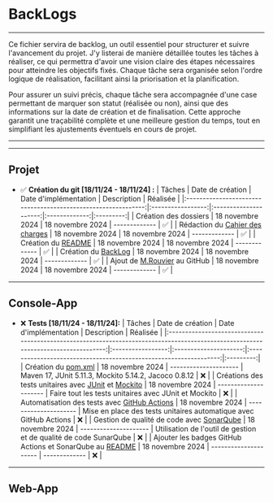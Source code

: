 # BackLogs

---

Ce fichier servira de backlog, un outil essentiel pour structurer et suivre l'avancement du projet. J'y listerai de manière détaillée toutes les tâches à réaliser, ce qui permettra d'avoir une vision claire des étapes nécessaires pour atteindre les objectifs fixés. Chaque tâche sera organisée selon l'ordre logique de réalisation, facilitant ainsi la priorisation et la planification.

Pour assurer un suivi précis, chaque tâche sera accompagnée d'une case permettant de marquer son statut (réalisée ou non), ainsi que des informations sur la date de création et de finalisation. Cette approche garantit une traçabilité complète et une meilleure gestion du temps, tout en simplifiant les ajustements éventuels en cours de projet.

---

---

## Projet

- ✅ **Création du git [18/11/24 - 18/11/24] :**
    | Tâches                                                        | Date de création  | Date d'implémentation | Description   | Réalisée  | 
    |:-------------------------------------------------------------:|:-----------------:|:---------------------:|:-------------:|:---------:|
    | Création des dossiers                                         | 18 novembre 2024  | 18 novembre 2024      | ------------- |    ✅     |
    | Rédaction du [Cahier des charges](Cahier_des_charges.md)      | 18 novembre 2024  | 18 novembre 2024      | ------------- |    ✅     |
    | Création du [README](README.md)                               | 18 novembre 2024  | 18 novembre 2024      | ------------- |    ✅     |
    | Création du [BackLog](BackLog.md)                             | 18 novembre 2024  | 18 novembre 2024      | ------------- |    ✅     |
    | Ajout de [M.Rouvier](https://github.com/mrouvier) au GitHub   | 18 novembre 2024  | 18 novembre 2024      | ------------- |    ✅     |

---

## Console-App

- ❌ **Tests [18/11/24 - 18/11/24]:**
    | Tâches                                                                                                				| Date de création  | Date d'implémentation | Description            				    		| Réalisée  | 
    |:---------------------------------------------------------------------------------------------------------------------------------:|:-----------------:|:---------------------:|:-----------------------------------------------------------------:|:---------:|
    | Création du [pom.xml](console-app/pom.xml)                                                            				| 18 novembre 2024  | --------------------- | Maven 17, JUnit 5.11.3, Mockito 5.14.2, Jacoco 0.8.12 		|    ❌     |
    | Créations des tests unitaires avec [JUnit](https://junit.org/junit5/docs/current/api/) et [Mockito](https://site.mockito.org)	| 18 novembre 2024  | --------------------- | Faire tout les tests unitaires avec JUnit et Mockito		|    ❌     |
    | Automatisation des tests avec [GitHub Actions](https://github.com/Gregoire-Pierrot/AMS-Projet-GLA/actions/) 			| 18 novembre 2024  | --------------------- | Mise en place des tests unitaires automatique avec GitHub Actions |    ❌     |
    | Gestion de qualité de code avec [SonarQube](https://sonarcloud.io)								| 18 novembre 2024  | --------------------- | Utilisation de l'outil de gestion et de qualité de code SunarQube |    ❌     |
    | Ajouter les badges GitHub Actions et SonarQube au [README](README.md)								| 18 novembre 2024  | --------------------- |                           -------------                           |    ❌     |

---

## Web-App
